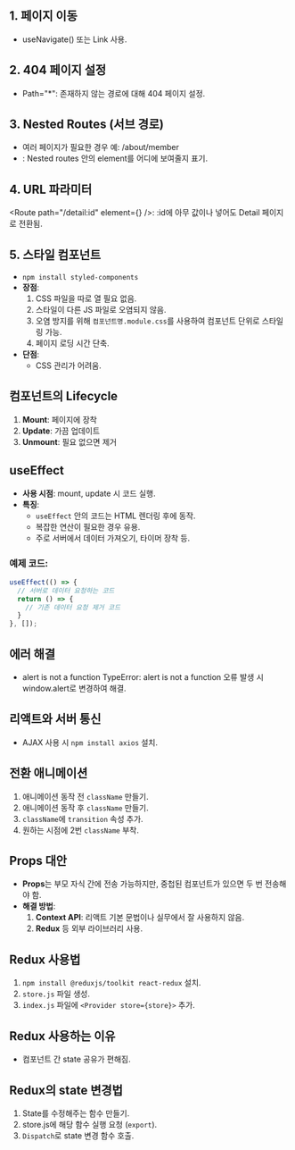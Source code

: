 ## 1. 페이지 이동
- useNavigate() 또는 Link 사용.
## 2. 404 페이지 설정
- Path="*": 존재하지 않는 경로에 대해 404 페이지 설정.
## 3. Nested Routes (서브 경로)
- 여러 페이지가 필요한 경우 예: /about/member
- <Outlet>: Nested routes 안의 element를 어디에 보여줄지 표기.
## 4. URL 파라미터
<Route path="/detail:id" element={<Detail shoes={shoes} />} />: :id에 아무 값이나 넣어도 Detail 페이지로 전환됨.

## 5. 스타일 컴포넌트
- `npm install styled-components`
- **장점**:
  1. CSS 파일을 따로 열 필요 없음.
  2. 스타일이 다른 JS 파일로 오염되지 않음.
  3. 오염 방지를 위해 `컴포넌트명.module.css`를 사용하여 컴포넌트 단위로 스타일링 가능.
  4. 페이지 로딩 시간 단축.
- **단점**:
  - CSS 관리가 어려움.

## 컴포넌트의 Lifecycle
1. **Mount**: 페이지에 장착
2. **Update**: 가끔 업데이트
3. **Unmount**: 필요 없으면 제거

## useEffect
- **사용 시점**: mount, update 시 코드 실행.
- **특징**:
  - `useEffect` 안의 코드는 HTML 렌더링 후에 동작.
  - 복잡한 연산이 필요한 경우 유용.
  - 주로 서버에서 데이터 가져오기, 타이머 장착 등.

### 예제 코드:
```javascript
useEffect(() => {
  // 서버로 데이터 요청하는 코드
  return () => {
    // 기존 데이터 요청 제거 코드
  }
}, []);
```

## 에러 해결
- alert is not a function TypeError: alert is not a function 오류 발생 시 window.alert로 변경하여 해결.

## 리액트와 서버 통신
- AJAX 사용 시 `npm install axios` 설치.

## 전환 애니메이션
1. 애니메이션 동작 전 `className` 만들기.
2. 애니메이션 동작 후 `className` 만들기.
3. `className`에 `transition` 속성 추가.
4. 원하는 시점에 2번 `className` 부착.

## Props 대안
- **Props**는 부모 자식 간에 전송 가능하지만, 중첩된 컴포넌트가 있으면 두 번 전송해야 함.
- **해결 방법**:
  1. **Context API**: 리액트 기본 문법이나 실무에서 잘 사용하지 않음.
  2. **Redux** 등 외부 라이브러리 사용.

## Redux 사용법
1. `npm install @reduxjs/toolkit react-redux` 설치.
2. `store.js` 파일 생성.
3. `index.js` 파일에 `<Provider store={store}>` 추가.

## Redux 사용하는 이유
- 컴포넌트 간 state 공유가 편해짐.

## Redux의 state 변경법
1. State를 수정해주는 함수 만들기.
2. store.js에 해당 함수 실행 요청 (`export`).
3. `Dispatch`로 state 변경 함수 호출.